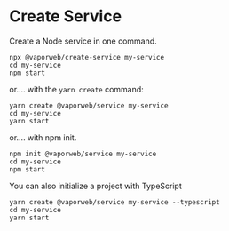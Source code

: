 # Create Service

Create a Node service in one command.

```
npx @vaporweb/create-service my-service
cd my-service
npm start
```

or.... with the `yarn create` command:

```
yarn create @vaporweb/service my-service
cd my-service
yarn start
```

or.... with npm init.

```
npm init @vaporweb/service my-service
cd my-service
npm start
```

You can also initialize a project with TypeScript

```
yarn create @vaporweb/service my-service --typescript
cd my-service
yarn start
```